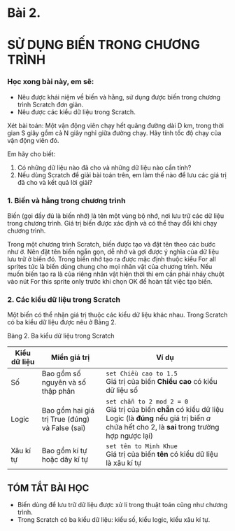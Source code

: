 # Bài 2.
# SỬ DỤNG BIẾN TRONG CHƯƠNG TRÌNH

### Học xong bài này, em sẽ:

- Nêu được khái niệm về biến và hằng, sử dụng được biến trong chương trình Scratch đơn giản.
- Nêu được các kiểu dữ liệu trong Scratch.

Xét bài toán: Một vận động viên chạy hết quãng đường dài D km, trong thời gian S giây gồm cả N giây nghỉ giữa đường chạy. Hãy tính tốc độ chạy của vận động viên đó.

Em hãy cho biết:
1) Có những dữ liệu nào đã cho và những dữ liệu nào cần tính?
2) Nếu dùng Scratch để giải bài toán trên, em làm thế nào để lưu các giá trị đã cho và kết quả lời giải?

### 1. Biến và hằng trong chương trình

Biến (gọi đầy đủ là biến nhớ) là tên một vùng bộ nhớ, nơi lưu trữ các dữ liệu trong chương trình. Giá trị biến được xác định và có thể thay đổi khi chạy chương trình.

Trong một chương trình Scratch, biến được tạo và đặt tên theo các bước như ở. Nên đặt tên biến ngắn gọn, dễ nhớ và gợi được ý nghĩa của dữ liệu lưu trữ ở biến đó. Trong biến nhớ tạo ra được mặc định thuộc kiểu For all sprites tức là biến dùng chung cho mọi nhân vật của chương trình. Nếu muốn biến tạo ra là của riêng nhân vật hiện thời thì em cần phải nháy chuột vào nút For this sprite only trước khi chọn OK để hoàn tất việc tạo biến.

### 2. Các kiểu dữ liệu trong Scratch

Một biến có thể nhận giá trị thuộc các kiểu dữ liệu khác nhau. Trong Scratch có ba kiểu dữ liệu được nêu ở Bảng 2.

Bảng 2. Ba kiểu dữ liệu trong Scratch

| Kiểu dữ liệu | Miền giá trị | Ví dụ |
|---|---|---|
| Số | Bao gồm số nguyên và số thập phân | `set Chiều cao to 1.5` <br> Giá trị của biến **Chiều cao** có kiểu dữ liệu số |
| Logic | Bao gồm hai giá trị True (đúng) và False (sai) | `set chẵn to 2 mod 2 = 0` <br> Giá trị của biến **chẵn** có kiểu dữ liệu Logic (là **đúng** nếu giá trị biến *a* chứa hết cho 2, là **sai** trong trường hợp ngược lại) |
| Xâu kí tự | Bao gồm kí tự hoặc dãy kí tự | `set tên to Minh Khue` <br> Giá trị của biến **tên** có kiểu dữ liệu là xâu kí tự |

## TÓM TẮT BÀI HỌC

- Biến dùng để lưu trữ dữ liệu được xử lí trong thuật toán cũng như chương trình.
- Trong Scratch có ba kiểu dữ liệu: kiểu số, kiểu logic, kiểu xâu kí tự.
